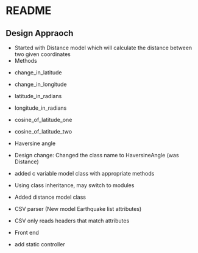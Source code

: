 # README

## Design Appraoch
  * Started with Distance model which will calculate the distance between two given coordinates
  * Methods
   - change_in_latitude
   - change_in_longitude
   - latitude_in_radians
   - longitude_in_radians
   - cosine_of_latitude_one
   - cosine_of_latitude_two
   - Haversine angle
   - Design change: Changed the class name to HaversineAngle (was Distance)
   - added c variable model class with appropriate methods
   - Using class inheritance, may switch to modules
   - Added distance model class

   - CSV parser (New model Earthquake list attributes)
   - CSV only reads headers that match attributes

   - Front end
   - add static controller  
